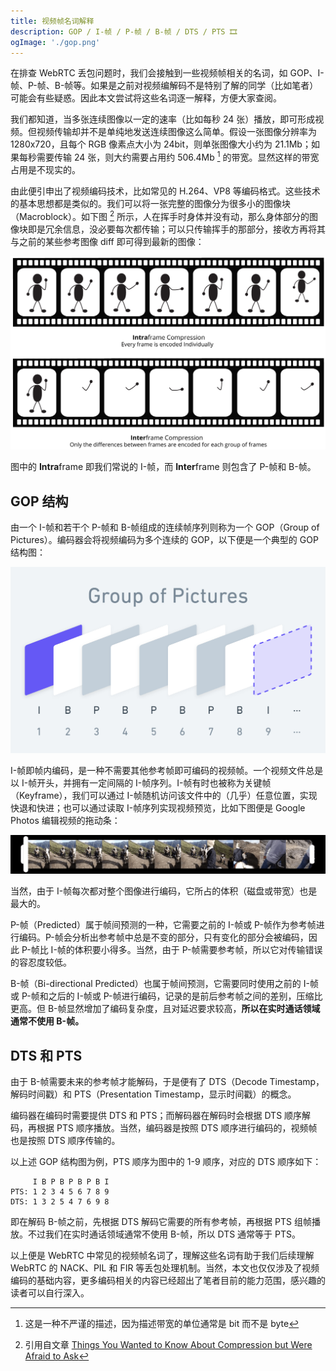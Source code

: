 ```yaml
---
title: 视频帧名词解释
description: GOP / I-帧 / P-帧 / B-帧 / DTS / PTS 🎞️
ogImage: './gop.png'
---
```


在排查 WebRTC 丢包问题时，我们会接触到一些视频帧相关的名词，如 GOP、I-帧、P-帧、B-帧等。如果是之前对视频编解码不是特别了解的同学（比如笔者）可能会有些疑惑。因此本文尝试将这些名词逐一解释，方便大家查阅。

我们都知道，当多张连续图像以一定的速率（比如每秒 24 张）播放，即可形成视频。但视频传输却并不是单纯地发送连续图像这么简单。假设一张图像分辨率为 1280x720，且每个 RGB 像素点大小为 24bit，则单张图像大小约为 21.1Mb；如果每秒需要传输 24 张，则大约需要占用约 506.4Mb [^1] 的带宽。显然这样的带宽占用是不现实的。

由此便引申出了视频编码技术，比如常见的 H.264、VP8 等编码格式。这些技术的基本思想都是类似的。我们可以将一张完整的图像分为很多小的图像块（Macroblock）。如下图 [^2] 所示，人在挥手时身体并没有动，那么身体部分的图像块即是冗余信息，没必要每次都传输；可以只传输挥手的那部分，接收方再将其与之前的某些参考图像 diff 即可得到最新的图像：

![](./intra-inter.png)

图中的 **Intra**frame 即我们常说的 I-帧，而 **Inter**frame 则包含了 P-帧和 B-帧。

## GOP 结构

由一个 I-帧和若干个 P-帧和 B-帧组成的连续帧序列则称为一个 GOP（Group of Pictures）。编码器会将视频编码为多个连续的 GOP，以下便是一个典型的 GOP 结构图：

![](./gop.png)

I-帧即帧内编码，是一种不需要其他参考帧即可编码的视频帧。一个视频文件总是以 I-帧开头，并拥有一定间隔的 I-帧序列。I-帧有时也被称为关键帧（Keyframe），我们可以通过 I-帧随机访问该文件中的（几乎）任意位置，实现快退和快进；也可以通过读取 I-帧序列实现视频预览，比如下图便是 Google Photos 编辑视频的拖动条：

![](./seekbar.png)

当然，由于 I-帧每次都对整个图像进行编码，它所占的体积（磁盘或带宽）也是最大的。

P-帧（Predicted）属于帧间预测的一种，它需要之前的 I-帧或 P-帧作为参考帧进行编码。P-帧会分析出参考帧中总是不变的部分，只有变化的部分会被编码，因此 P-帧比 I-帧的体积要小得多。当然，由于 P-帧需要参考帧，所以它对传输错误的容忍度较低。

B-帧（Bi-directional Predicted）也属于帧间预测，它需要同时使用之前的 I-帧或 P-帧和之后的 I-帧或 P-帧进行编码，记录的是前后参考帧之间的差别，压缩比更高。但 B-帧显然增加了编码复杂度，且对延迟要求较高，**所以在实时通话领域通常不使用 B-帧。**

## DTS 和 PTS

由于 B-帧需要未来的参考帧才能解码，于是便有了 DTS（Decode Timestamp，解码时间戳）和 PTS（Presentation Timestamp，显示时间戳）的概念。

编码器在编码时需要提供 DTS 和 PTS；而解码器在解码时会根据 DTS 顺序解码，再根据 PTS 顺序播放。当然，编码器是按照 DTS 顺序进行编码的，视频帧也是按照 DTS 顺序传输的。

以上述 GOP 结构图为例，PTS 顺序为图中的 1-9 顺序，对应的 DTS 顺序如下：

```
     I B P B P B P B I
PTS: 1 2 3 4 5 6 7 8 9
DTS: 1 3 2 5 4 7 6 9 8
```

即在解码 B-帧之前，先根据 DTS 解码它需要的所有参考帧，再根据 PTS 组帧播放。不过我们在实时通话领域通常不使用 B-帧，所以 DTS 通常等于 PTS。

以上便是 WebRTC 中常见的视频帧名词了，理解这些名词有助于我们后续理解 WebRTC 的 NACK、PIL 和 FIR 等丢包处理机制。当然，本文也仅仅涉及了视频编码的基础内容，更多编码相关的内容已经超出了笔者目前的能力范围，感兴趣的读者可以自行深入。

[^1]: 这是一种不严谨的描述，因为描述带宽的单位通常是 bit 而不是 byte
[^2]: 引用自文章 [Things You Wanted to Know About Compression but Were Afraid to Ask](https://www.bhphotovideo.com/explora/video/tips-and-solutions/compression-a-basic-understanding)

